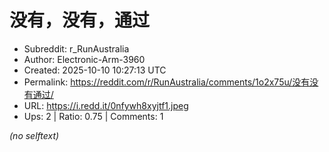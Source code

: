 # 没有，没有，通过

- Subreddit: r_RunAustralia
- Author: Electronic-Arm-3960
- Created: 2025-10-10 10:27:13 UTC
- Permalink: https://reddit.com/r/RunAustralia/comments/1o2x75u/没有没有通过/
- URL: https://i.redd.it/0nfywh8xyjtf1.jpeg
- Ups: 2 | Ratio: 0.75 | Comments: 1

_(no selftext)_
